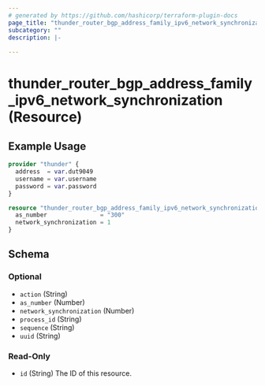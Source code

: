 ```yaml
---
# generated by https://github.com/hashicorp/terraform-plugin-docs
page_title: "thunder_router_bgp_address_family_ipv6_network_synchronization Resource - terraform-provider-thunder"
subcategory: ""
description: |-
  
---
```


# thunder_router_bgp_address_family_ipv6_network_synchronization (Resource)



## Example Usage

```terraform
provider "thunder" {
  address  = var.dut9049
  username = var.username
  password = var.password
}

resource "thunder_router_bgp_address_family_ipv6_network_synchronization" "Ipv6NetworkSync" {
  as_number               = "300"
  network_synchronization = 1
}
```

<!-- schema generated by tfplugindocs -->
## Schema

### Optional

- `action` (String)
- `as_number` (Number)
- `network_synchronization` (Number)
- `process_id` (String)
- `sequence` (String)
- `uuid` (String)

### Read-Only

- `id` (String) The ID of this resource.


